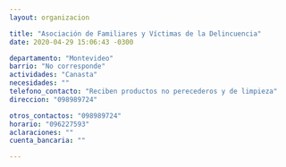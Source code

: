 ```yaml
---
layout: organizacion

title: "Asociación de Familiares y Víctimas de la Delincuencia"
date: 2020-04-29 15:06:43 -0300

departamento: "Montevideo"
barrio: "No corresponde"
actividades: "Canasta"
necesidades: ""
telefono_contacto: "Reciben productos no perecederos y de limpieza"
direccion: "098989724"

otros_contactos: "098989724"
horario: "096227593"
aclaraciones: ""
cuenta_bancaria: ""

---
```

